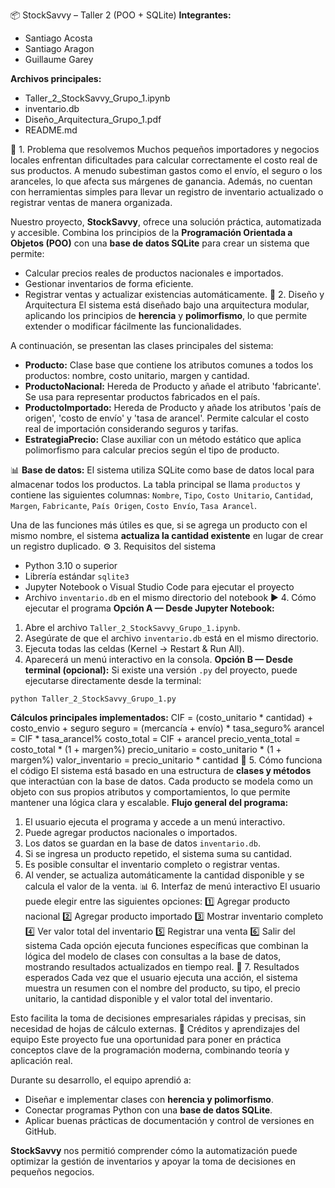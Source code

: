 📦 StockSavvy – Taller 2 (POO + SQLite)
**Integrantes:**
- Santiago Acosta
- Santiago Aragon
- Guillaume Garey

**Archivos principales:**
- Taller_2_StockSavvy_Grupo_1.ipynb
- inventario.db
- Diseño_Arquitectura_Grupo_1.pdf
- README.md

🧠 1. Problema que resolvemos
Muchos pequeños importadores y negocios locales enfrentan dificultades para calcular correctamente el costo real de sus productos. A menudo subestiman gastos como el envío, el seguro o los aranceles, lo que afecta sus márgenes de ganancia. Además, no cuentan con herramientas simples para llevar un registro de inventario actualizado o registrar ventas de manera organizada.

Nuestro proyecto, **StockSavvy**, ofrece una solución práctica, automatizada y accesible. Combina los principios de la **Programación Orientada a Objetos (POO)** con una **base de datos SQLite** para crear un sistema que permite: 
- Calcular precios reales de productos nacionales e importados.
- Gestionar inventarios de forma eficiente.
- Registrar ventas y actualizar existencias automáticamente.
🧱 2. Diseño y Arquitectura
El sistema está diseñado bajo una arquitectura modular, aplicando los principios de **herencia** y **polimorfismo**, lo que permite extender o modificar fácilmente las funcionalidades.

A continuación, se presentan las clases principales del sistema:
- **Producto:** Clase base que contiene los atributos comunes a todos los productos: nombre, costo unitario, margen y cantidad.
- **ProductoNacional:** Hereda de Producto y añade el atributo 'fabricante'. Se usa para representar productos fabricados en el país.
- **ProductoImportado:** Hereda de Producto y añade los atributos 'país de origen', 'costo de envío' y 'tasa de arancel'. Permite calcular el costo real de importación considerando seguros y tarifas.
- **EstrategiaPrecio:** Clase auxiliar con un método estático que aplica polimorfismo para calcular precios según el tipo de producto.

📊 **Base de datos:**
El sistema utiliza SQLite como base de datos local para almacenar todos los productos. La tabla principal se llama `productos` y contiene las siguientes columnas:
`Nombre`, `Tipo`, `Costo Unitario`, `Cantidad`, `Margen`, `Fabricante`, `País Origen`, `Costo Envío`, `Tasa Arancel`.

Una de las funciones más útiles es que, si se agrega un producto con el mismo nombre, el sistema **actualiza la cantidad existente** en lugar de crear un registro duplicado.
⚙️ 3. Requisitos del sistema
- Python 3.10 o superior
- Librería estándar `sqlite3`
- Jupyter Notebook o Visual Studio Code para ejecutar el proyecto
- Archivo `inventario.db` en el mismo directorio del notebook
▶️ 4. Cómo ejecutar el programa
**Opción A — Desde Jupyter Notebook:**
1. Abre el archivo `Taller_2_StockSavvy_Grupo_1.ipynb`.
2. Asegúrate de que el archivo `inventario.db` está en el mismo directorio.
3. Ejecuta todas las celdas (Kernel → Restart & Run All).
4. Aparecerá un menú interactivo en la consola.
**Opción B — Desde terminal (opcional):**
Si existe una versión `.py` del proyecto, puede ejecutarse directamente desde la terminal:

`python Taller_2_StockSavvy_Grupo_1.py`

**Cálculos principales implementados:**
CIF = (costo_unitario * cantidad) + costo_envio + seguro
seguro = (mercancía + envío) * tasa_seguro%
arancel = CIF * tasa_arancel%
costo_total = CIF + arancel
precio_venta_total = costo_total * (1 + margen%)
precio_unitario = costo_unitario * (1 + margen%)
valor_inventario = precio_unitario * cantidad
🧩 5. Cómo funciona el código
El sistema está basado en una estructura de **clases y métodos** que interactúan con la base de datos. Cada producto se modela como un objeto con sus propios atributos y comportamientos, lo que permite mantener una lógica clara y escalable.
**Flujo general del programa:**
1. El usuario ejecuta el programa y accede a un menú interactivo.
2. Puede agregar productos nacionales o importados.
3. Los datos se guardan en la base de datos `inventario.db`.
4. Si se ingresa un producto repetido, el sistema suma su cantidad.
5. Es posible consultar el inventario completo o registrar ventas.
6. Al vender, se actualiza automáticamente la cantidad disponible y se calcula el valor de la venta.
📊 6. Interfaz de menú interactivo
El usuario puede elegir entre las siguientes opciones:
1️⃣ Agregar producto nacional
2️⃣ Agregar producto importado
3️⃣ Mostrar inventario completo
4️⃣ Ver valor total del inventario
5️⃣ Registrar una venta
6️⃣ Salir del sistema
Cada opción ejecuta funciones específicas que combinan la lógica del modelo de clases con consultas a la base de datos, mostrando resultados actualizados en tiempo real.
🎉 7. Resultados esperados
Cada vez que el usuario ejecuta una acción, el sistema muestra un resumen con el nombre del producto, su tipo, el precio unitario, la cantidad disponible y el valor total del inventario.

Esto facilita la toma de decisiones empresariales rápidas y precisas, sin necesidad de hojas de cálculo externas.
🤝 Créditos y aprendizajes del equipo
Este proyecto fue una oportunidad para poner en práctica conceptos clave de la programación moderna, combinando teoría y aplicación real.

Durante su desarrollo, el equipo aprendió a:
- Diseñar e implementar clases con **herencia y polimorfismo**.
- Conectar programas Python con una **base de datos SQLite**.
- Aplicar buenas prácticas de documentación y control de versiones en GitHub.

**StockSavvy** nos permitió comprender cómo la automatización puede optimizar la gestión de inventarios y apoyar la toma de decisiones en pequeños negocios.
